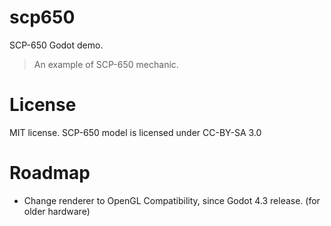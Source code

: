 # scp650
SCP-650 Godot demo.
>An example of SCP-650 mechanic.
# License
MIT license.
SCP-650 model is licensed under CC-BY-SA 3.0
# Roadmap
- Change renderer to OpenGL Compatibility, since Godot 4.3 release. (for older hardware)
